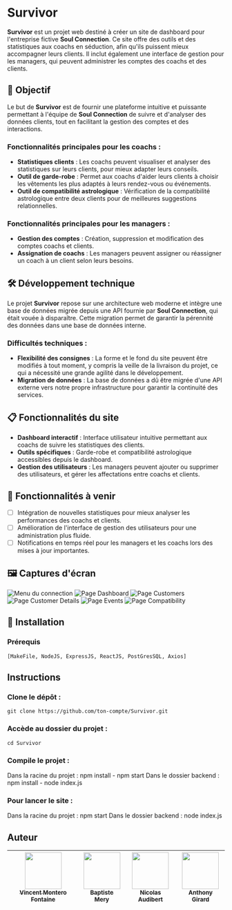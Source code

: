 # Survivor

**Survivor** est un projet web destiné à créer un site de dashboard pour l'entreprise fictive **Soul Connection**. Ce site offre des outils et des statistiques aux coachs en séduction, afin qu'ils puissent mieux accompagner leurs clients. Il inclut également une interface de gestion pour les managers, qui peuvent administrer les comptes des coachs et des clients.

## 🎯 Objectif

Le but de **Survivor** est de fournir une plateforme intuitive et puissante permettant à l'équipe de **Soul Connection** de suivre et d'analyser des données clients, tout en facilitant la gestion des comptes et des interactions.

### Fonctionnalités principales pour les coachs :
- **Statistiques clients** : Les coachs peuvent visualiser et analyser des statistiques sur leurs clients, pour mieux adapter leurs conseils.
- **Outil de garde-robe** : Permet aux coachs d'aider leurs clients à choisir les vêtements les plus adaptés à leurs rendez-vous ou événements.
- **Outil de compatibilité astrologique** : Vérification de la compatibilité astrologique entre deux clients pour de meilleures suggestions relationnelles.

### Fonctionnalités principales pour les managers :
- **Gestion des comptes** : Création, suppression et modification des comptes coachs et clients.
- **Assignation de coachs** : Les managers peuvent assigner ou réassigner un coach à un client selon leurs besoins.

## 🛠️ Développement technique

Le projet **Survivor** repose sur une architecture web moderne et intègre une base de données migrée depuis une API fournie par **Soul Connection**, qui était vouée à disparaître. Cette migration permet de garantir la pérennité des données dans une base de données interne.

### Difficultés techniques :
- **Flexibilité des consignes** : La forme et le fond du site peuvent être modifiés à tout moment, y compris la veille de la livraison du projet, ce qui a nécessité une grande agilité dans le développement.
- **Migration de données** : La base de données a dû être migrée d'une API externe vers notre propre infrastructure pour garantir la continuité des services.
  
## 📋 Fonctionnalités du site

- **Dashboard interactif** : Interface utilisateur intuitive permettant aux coachs de suivre les statistiques des clients.
- **Outils spécifiques** : Garde-robe et compatibilité astrologique accessibles depuis le dashboard.
- **Gestion des utilisateurs** : Les managers peuvent ajouter ou supprimer des utilisateurs, et gérer les affectations entre coachs et clients.

## 🚧 Fonctionnalités à venir

- [ ] Intégration de nouvelles statistiques pour mieux analyser les performances des coachs et clients.
- [ ] Amélioration de l'interface de gestion des utilisateurs pour une administration plus fluide.
- [ ] Notifications en temps réel pour les managers et les coachs lors des mises à jour importantes.

## 🖼️ Captures d'écran

![Menu du connection](https://github.com/TTG-Phyros/repositoriesPhotos/blob/main/Survivor/Survivor_Login.png)
![Page Dashboard](https://github.com/TTG-Phyros/repositoriesPhotos/blob/main/Survivor/Survivor_Dashboard.png)
![Page Customers](https://github.com/TTG-Phyros/repositoriesPhotos/blob/main/Survivor/Survivor_Customer_List.png)
![Page Customer Details](https://github.com/TTG-Phyros/repositoriesPhotos/blob/main/Survivor/Survivor_Customer_Details.png)
![Page Events](https://github.com/TTG-Phyros/repositoriesPhotos/blob/main/Survivor/Survivor_Events.png)
![Page Compatibility](https://github.com/TTG-Phyros/repositoriesPhotos/blob/main/Survivor/Survivor_Compatibility.png)

## 🚀 Installation
### Prérequis

    [MakeFile, NodeJS, ExpressJS, ReactJS, PostGresSQL, Axios]

## Instructions

### Clone le dépôt :

    git clone https://github.com/ton-compte/Survivor.git

### Accède au dossier du projet :

    cd Survivor

### Compile le projet :

Dans la racine du projet : npm install
    - npm start
Dans le dossier backend : npm install
    - node index.js

### Pour lancer le site : 

Dans la racine du projet : npm start
Dans le dossier backend : node index.js

## Auteur

| [<img src="https://github.com/Priax.png?size=85" width=85><br><sub>Vincent Montero Fontaine</sub>](https://github.com/Priax) | [<img src="https://github.com/BaptisteMERY.png?size=85" width=85><br><sub>Baptiste Mery</sub>](https://github.com/BaptisteMERY) | [<img src="https://github.com/TTG-Phyros.png?size=85" width=85><br><sub>Nicolas Audibert</sub>](https://github.com/TTG-Phyros) | [<img src="https://github.com/Gappy7.png?size=85" width=85><br><sub>Anthony Girard</sub>](https://github.com/Gappy7)
| :---: | :---: | :---: | :---: |
